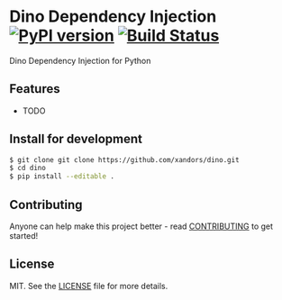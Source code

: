 # Dino Dependency Injection [![PyPI version][fury-image]][fury-url] [![Build Status][travis-image]][travis-url]
Dino Dependency Injection for Python


## Features

* TODO


## Install for development

```bash
$ git clone git clone https://github.com/xandors/dino.git
$ cd dino
$ pip install --editable .
```


## Contributing
Anyone can help make this project better - read [CONTRIBUTING](CONTRIBUTING.md) to get started!


## License
MIT. See the [LICENSE](LICENSE) file for more details.


[fury-url]: http://badge.fury.io/py/dino
[fury-image]: https://badge.fury.io/py/dino.png

[travis-url]: https://travis-ci.org/xandors/dino
[travis-image]: https://travis-ci.org/xandors/dino.png?branch=develop
